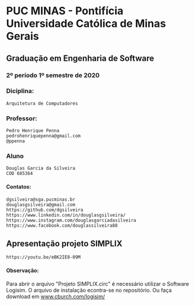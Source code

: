 # **PUC MINAS - Pontifícia Universidade Católica de Minas Gerais**
## **Graduação em Engenharia de Software**
### 2º período 1º semestre de 2020

### **Diciplina:**
	Arquitetura de Computadores

### **Professor:**
	Pedro Henrique Penna
	pedrohenriquepenna@gmail.com
	@ppenna

### Aluno
	Douglas Garcia da Silveira
	COD 685364

#### Contatos:
	dgsilveira@sga.pucminas.br
	douglasgsilveira@gmail.com
	https://github.com/dgsilveira
	https://www.linkedin.com/in/douglasgsilveira/
	https://www.instagram.com/douglasgarciadasilveira
	https://www.facebook.com/douglassilveira88
## Apresentação projeto SIMPLIX

	https://youtu.be/eBK2IE8-09M

#### **Observação:**
Para abrir o arquivo "Projeto SIMPLIX.circ" é necessário utilizar o Software Logisim.
O arquivo de instalação econtra-se no repositório.
Ou faça download em www.cburch.com/logisim/


